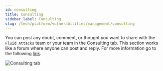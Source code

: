 ```yaml
---
id: consulting
title: Consulting
sidebar_label: Consulting
slug: /tech/platform/vulnerabilities/management/consulting
---
```


You can post
any doubt,
comment,
or thought you
want to share with the
`Fluid Attacks` team or
your team in the
Consulting tab.
This section works like
a forum where anyone
can post and reply.
For more information
go to the following
[link](/tech/platform/support/consulting/).

![Consulting tab](https://res.cloudinary.com/fluid-attacks/image/upload/v1674003485/docs/web/vulnerabilities/management/consulting.png)
